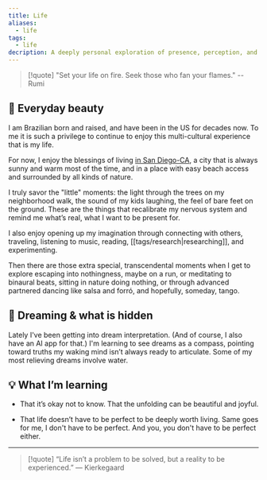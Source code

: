 ```yaml
---
title: Life
aliases:
  - life
tags:
  - life
decription: A deeply personal exploration of presence, perception, and becoming. Carlisia Campos reflects on everyday beauty, cultural identity, and inner transformation through a life rooted in nature, connection, and conscious experience. Neighborhood walks, transcendental moments in movement, dreams, and mundane musings, this page captures the poetic clarity of a practice of living with intention, the joys of imagination, and the imperfection of the path unfolding.
---
```


> [!quote]
> "Set your life on fire. Seek those who fan your flames." -- Rumi

## 🌅 Everyday beauty

I am Brazilian born and raised, and have been in the US for decades now. To me it is such a privilege to continue to enjoy this multi-cultural experience that is my life.

For now, I enjoy the blessings of living [in San Diego-CA](https://en.wikipedia.org/wiki/San_Diego), a city that is always sunny and warm most of the time, and in a place with easy beach access and surrounded by all kinds of nature.

I truly savor the "little" moments: the light through the trees on my neighborhood walk, the sound of my kids laughing, the feel of bare feet on the ground. These are the things that recalibrate my nervous system and remind me what’s real, what I want to be present for.

I also enjoy opening up my imagination through connecting with others, traveling, listening to music, reading, [[tags/research|researching]], and experimenting.

Then there are those extra special, transcendental moments when I get to explore escaping into nothingness, maybe on a run, or meditating to binaural beats, sitting in nature doing nothing, or through advanced partnered dancing like salsa and forró, and hopefully, someday, tango.

## 🌙 Dreaming & what is hidden

Lately I've been getting into dream interpretation. (And of course, I also have an AI app for that.) I'm learning to see dreams as a compass, pointing toward truths my waking mind isn’t always ready to articulate. Some of my most relieving dreams involve water.

## 💡 What I’m learning

- That it’s okay not to know. That the unfolding can be beautiful and joyful.

- That life doesn’t have to be perfect to be deeply worth living. Same goes for me, I don't have to be perfect. And you, you don't have to be perfect either.

---

> [!quote]
> “Life isn’t a problem to be solved, but a reality to be experienced.” — Kierkegaard
